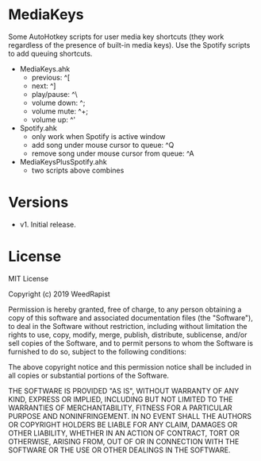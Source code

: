 # MediaKeys

Some AutoHotkey scripts for user media key shortcuts (they work regardless of the presence of built-in media
keys). Use the Spotify scripts to add queuing shortcuts.

* MediaKeys.ahk
  * previous: ^[
  * next: ^]
  * play/pause: ^\
  * volume down: ^;
  * volume mute: ^+;
  * volume up: ^'
* Spotify.ahk
  * only work when Spotify is active window
  * add song under mouse cursor to queue: ^Q
  * remove song under mouse cursor from queue: ^A
* MediaKeysPlusSpotify.ahk
  * two scripts above combines

# Versions
* v1. Initial release.

# License

MIT License

Copyright (c) 2019 WeedRapist

Permission is hereby granted, free of charge, to any person obtaining a copy of this software and associated
documentation files (the "Software"), to deal in the Software without restriction, including without limitation
the rights to use, copy, modify, merge, publish, distribute, sublicense, and/or sell copies of the Software,
and to permit persons to whom the Software is furnished to do so, subject to the following conditions:

The above copyright notice and this permission notice shall be included in all copies or substantial portions
of the Software.

THE SOFTWARE IS PROVIDED "AS IS", WITHOUT WARRANTY OF ANY KIND, EXPRESS OR IMPLIED, INCLUDING BUT NOT LIMITED
TO THE WARRANTIES OF MERCHANTABILITY, FITNESS FOR A PARTICULAR PURPOSE AND NONINFRINGEMENT. IN NO EVENT SHALL
THE AUTHORS OR COPYRIGHT HOLDERS BE LIABLE FOR ANY CLAIM, DAMAGES OR OTHER LIABILITY, WHETHER IN AN ACTION OF
CONTRACT, TORT OR OTHERWISE, ARISING FROM, OUT OF OR IN CONNECTION WITH THE SOFTWARE OR THE USE OR OTHER
DEALINGS IN THE SOFTWARE.

